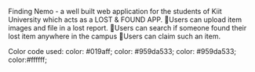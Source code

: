 Finding Nemo - a well built web application for the students of Kiit University which acts as a LOST & FOUND APP.
🔹Users can upload item images and file in a lost report.
🔹Users can search if someone found their lost item anywhere in the campus
🔹Users can claim such an item.

Color code used:
color: #019aff;
color: #959da533;
color: #959da533;
color:#ffffff;
